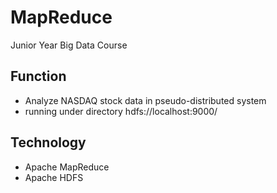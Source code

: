 # MapReduce
Junior Year Big Data Course

## Function
- Analyze NASDAQ stock data in pseudo-distributed system
- running under directory hdfs://localhost:9000/

## Technology
- Apache MapReduce
- Apache HDFS
